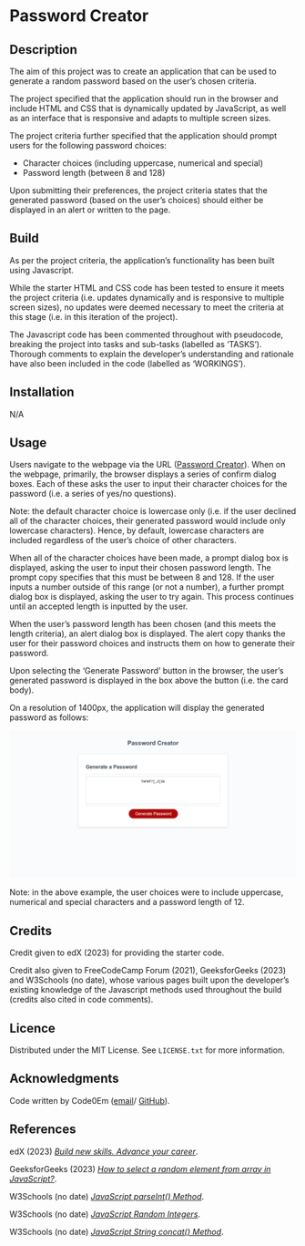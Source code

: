 # Password Creator

## Description

The aim of this project was to create an application that can be used to generate a random password based on the user’s chosen criteria.

The project specified that the application should run in the browser and include HTML and CSS that is dynamically updated by JavaScript, as well as an interface that is responsive and adapts to multiple screen sizes.

The project criteria further specified that the application should prompt users for the following password choices:

* Character choices (including uppercase, numerical and special)
* Password length (between 8 and 128)

Upon submitting their preferences, the project criteria states that the generated password (based on the user’s choices) should either be displayed in an alert or written to the page. 

## Build

As per the project criteria, the application’s functionality has been built using Javascript.

While the starter HTML and CSS code has been tested to ensure it meets the project criteria (i.e. updates dynamically and is responsive to multiple screen sizes), no updates were deemed necessary to meet the criteria at this stage (i.e. in this iteration of the project).

The Javascript code has been commented throughout with pseudocode, breaking the project into tasks and sub-tasks (labelled as ‘TASKS’). Thorough comments to explain the developer’s understanding and rationale have also been included in the code (labelled as ‘WORKINGS’).

## Installation

N/A

## Usage

Users navigate to the webpage via the URL ([Password Creator](https://code0em.github.io/password-create/)). When on the webpage, primarily, the browser displays a series of confirm dialog boxes. Each of these asks the user to input their character choices for the password (i.e. a series of yes/no questions).

Note: the default character choice is lowercase only (i.e. if the user declined all of the character choices, their generated password would include only lowercase characters). Hence, by default, lowercase characters are included regardless of the user’s choice of other characters. 

When all of the character choices have been made, a prompt dialog box is displayed, asking the user to input their chosen password length. The prompt copy specifies that this must be between 8 and 128. If the user inputs a number outside of this range (or not a number), a further prompt dialog box is displayed, asking the user to try again. This process continues until an accepted length is inputted by the user.

When the user’s password length has been chosen (and this meets the length criteria), an alert dialog box is displayed. The alert copy thanks the user for their password choices and instructs them on how to generate their password.

Upon selecting the ‘Generate Password’ button in the browser, the user’s generated password is displayed in the box above the button (i.e. the card body).

On a resolution of 1400px, the application will display the generated password as follows:

![Screenshot of Password Creator, displaying a generated password](./assets/images/password-creator-screenshot.png)

Note: in the above example, the user choices were to include uppercase, numerical and special characters and a password length of 12.

## Credits

Credit given to edX (2023) for providing the starter code.

Credit also given to FreeCodeCamp Forum (2021), GeeksforGeeks (2023) and W3Schools (no date), whose various pages built upon the developer’s existing knowledge of the Javascript methods used throughout the build (credits also cited in code comments).

## Licence

Distributed under the MIT License. See `LICENSE.txt` for more information.

## Acknowledgments

Code written by Code0Em ([email](mailto:code.em@outlook.com)/ [GitHub](https://github.com/Code0Em)).

## References

edX (2023) [*Build new skills. Advance your career*](https://www.edx.org/).

GeeksforGeeks (2023) [*How to select a random element from array in JavaScript?*](https://www.geeksforgeeks.org/how-to-select-a-random-element-from-array-in-javascript/).

W3Schools (no date) [*JavaScript parseInt() Method*](https://www.w3schools.com/jsref/jsref_parseint.asp#gsc.tab=0).

W3Schools (no date) [*JavaScript Random Integers*](https://www.w3schools.com/js/js_random.asp).

W3Schools (no date) [*JavaScript String concat() Method*](https://www.w3schools.com/jsref/jsref_concat_string.asp).